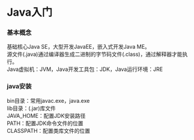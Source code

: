 # Java入门
### 基本概念
基础核心Java SE，大型开发JavaEE，嵌入式开发Java ME。  
源文件(.java)通过编译器生成二进制的字节码文件(.class)，通过解释器才能执行。  
Java虚拟机：JVM，Java开发工具包：JDK，Java运行环境：JRE  
### java安装
bin目录：常用javac.exe，java.exe  
lib目录：(.jar)库文件  
JAVA_HOME：配置JDK安装路径  
PATH：配置JDK命令文件的位置  
CLASSPATH：配置类库文件的位置  
